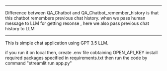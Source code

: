 ***
Difference between QA_Chatbot and QA_Chatbot_remember_history is that this chatbot remembers previous chat history.
when we pass human message to LLM for getting resonse , here we also pass previous chat history to LLM
***

This is simple chat application using GPT 3.5 LLM.

if you run it on local then,
create .env file cobtaining OPEN_API_KEY
install required packages specified in requirements.txt
then run the code by command "streamlit run app.py"
